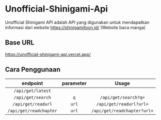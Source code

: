 # Unofficial-Shinigami-Api
Unofficial Shinigami API adalah API yang digunakan untuk mendapatkan informasi dari website https://shinigamitoon.id/ (Website baca manga)

## Base URL
https://unofficial-shinigami-api.vercel.app/

## Cara Penggunaan 
| endpoint | parameter | Usage |
| :---: | :---: | :---: |
| `/api/get/latest` |  |  |
| `/api/get/search` | `q` | `/api/get/search?q=` |
| `/api/get/readurl` | `url` | `/api/get/readurl?url=` |
| `/api/get/readchapter` | `url` | `/api/get/readchapter?url=` |
